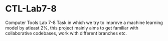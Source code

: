 # CTL-Lab7-8
Computer Tools Lab 7-8 Task in which we try to improve a machine learning model by atleast 2%, this project mainly aims to get familiar with collaborative codebases, work with different branches etc.
